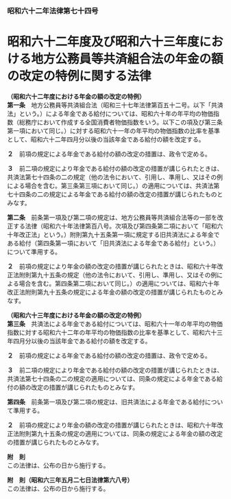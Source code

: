 ### 昭和六十二年法律第七十四号  
# 昭和六十二年度及び昭和六十三年度における地方公務員等共済組合法の年金の額の改定の特例に関する法律  
  
**（昭和六十二年度における年金の額の改定の特例）**  
**第一条**　地方公務員等共済組合法（昭和三十七年法律第百五十二号。以下「共済法」という。）による年金である給付については、昭和六十年の年平均の物価指数（総務庁において作成する全国消費者物価指数をいう。以下この項及び第三条第一項において同じ。）に対する昭和六十一年の年平均の物価指数の比率を基準として、昭和六十二年四月分以後の当該年金である給付の額を改定する。  
  
**２**　前項の規定による年金である給付の額の改定の措置は、政令で定める。  
  
**３**　前二項の規定により年金である給付の額の改定の措置が講じられたときは、共済法第七十四条の二の規定（他の法令において、引用し、準用し、又はその例による場合を含む。第三条第三項において同じ。）の適用については、共済法第七十四条の二の規定による年金である給付の額の改定の措置が講じられたものとみなす。  
  
**第二条**　前条第一項及び第二項の規定は、地方公務員等共済組合法等の一部を改正する法律（昭和六十年法律第百八号。次項及び第四条第二項において「昭和六十年改正法」という。）附則第九十五条第一項に規定する旧共済法による年金である給付（第四条第一項において「旧共済法による年金である給付」という。）について準用する。  
  
**２**　前項の規定により年金の額の改定の措置が講じられたときは、昭和六十年改正法附則第九十五条の規定（他の法令において、引用し、準用し、又はその例による場合を含む。第四条第二項において同じ。）の適用については、昭和六十年改正法附則第九十五条の規定による年金の額の改定の措置が講じられたものとみなす。  
  
**（昭和六十三年度における年金の額の改定の特例）**  
**第三条**　共済法による年金である給付については、昭和六十一年の年平均の物価指数に対する昭和六十二年の年平均の物価指数の比率を基準として、昭和六十三年四月分以後の当該年金である給付の額を改定する。  
  
**２**　前項の規定による年金である給付の額の改定の措置は、政令で定める。  
  
**３**　前二項の規定により年金である給付の額の改定の措置が講じられたときは、共済法第七十四条の二の規定の適用については、同条の規定による年金である給付の額の改定の措置が講じられたものとみなす。  
  
**第四条**　前条第一項及び第二項の規定は、旧共済法による年金である給付について準用する。  
  
**２**　前項の規定により年金の額の改定の措置が講じられたときは、昭和六十年改正法附則第九十五条の規定の適用については、同条の規定による年金の額の改定の措置が講じられたものとみなす。  
  
**附　則**  
この法律は、公布の日から施行する。  
  
**附　則（昭和六三年五月二七日法律第六八号）**  
この法律は、公布の日から施行する。  
  
